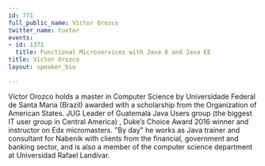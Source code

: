 ```yaml
---
id: 771
full_public_name: Víctor Orozco
twitter_name: tuxtor
events:
- id: 1371
  title: Functional Microservices with Java 8 and Java EE
title: Víctor Orozco
layout: speaker_bio

---
```

Víctor Orozco holds a master in Computer Science by Universidade Federal de Santa Maria (Brazil) awarded with a scholarship from the Organization of American States. JUG Leader of Guatemala Java Users group (the biggest IT user group in Central America) , Duke’s Choice Award 2016 winner and instructor on Edx micromasters. "By day" he works as Java trainer and consultant for Nabenik with clients from the financial, government and banking sector, and is also a member of the computer science department at Universidad Rafael Landivar.